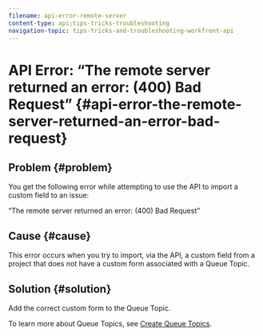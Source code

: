 ```yaml
---
filename: api-error-remote-server
content-type: api;tips-tricks-troubleshooting
navigation-topic: tips-tricks-and-troubleshooting-workfront-api
---
```




# API Error: “The remote server returned an error: (400) Bad Request” {#api-error-the-remote-server-returned-an-error-bad-request}



## Problem {#problem}

You get the following error while attempting to use the API to import a custom field&nbsp;to an issue:


“The remote server returned an error: (400) Bad Request”


## Cause {#cause}

This error occurs when you try to import, via the API, a custom field from a project that does not have a custom form associated with a Queue Topic.&nbsp;&nbsp;


## Solution {#solution}

Add the correct custom form to the Queue Topic.


To learn more about Queue Topics, see [Create Queue Topics](create-queue-topics.md).
